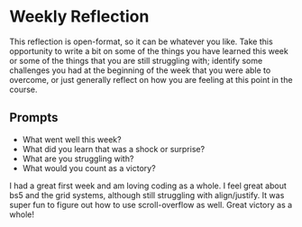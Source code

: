 # Weekly Reflection
This reflection is open-format, so it can be whatever you like. Take this opportunity to write a bit on some of the things you have learned this week or some of the things that you are still struggling with; identify some challenges you had at the beginning of the week that you were able to overcome, or just generally reflect on how you are feeling at this point in the course.

## Prompts
- What went well this week?
- What did you learn that was a shock or surprise?
- What are you struggling with?
- What would you count as a victory?

I had a great first week and am loving coding as a whole. I feel great about bs5 and the grid systems, although still struggling with align/justify. It was super fun to figure out how to use scroll-overflow as well. Great victory as a whole!